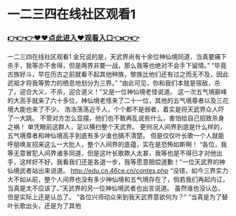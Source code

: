 # 一二三四在线社区观看1

### <a href="https://https://github.com/budfg/haiu/issues/1">👉👉👉♥♥点此进入♥观看入口👈👉👉</a>

一二三四在线社区观看1
金兄说的是，天武界尚有十余位神仙境同道，当真要痛下杀手，我等亦不舍得，但是两界非要一战，那么我等也绝对不会手下留情。”
    “毕竟古族好斗，早在历古之前就看不起其他种族，黎族比他们还有过之而无不及，因此武祖才将我等势力的栖息地划分为三界。”
    “由此可见，你和我们本就是宿敌，杀了，迎合大义，不杀，迎合道义！”又是一位神仙境老怪说道。
    这一次五气境巅峰的大高手就来了六十多位，神仙境老怪来了二十一位，其他的五气境尊者以及三花境大能也来了不少。
    浩浩荡荡近千人，个个都不是弱者，着实是将天武界众人吓了一大跳。
    不管对方怎么显摆，他们也不敢再乱说些什么，害怕给自己招致杀身之祸！
    单凭眼前这群人，足以横扫整个天武界。
    更何况人间界到底是什么样的，五气境尊者和神仙境高手到底有多少谁也搞不清楚。
    但是仅仅叶长歌一个人就能呼朋唤友招来这么一大批人，整个人间界的底蕴，实在是恐怖如斯啊！
    “各位，我等无意冒犯人间界诸多同道，但是这叶长歌欺人太甚，我等也是不得已才对他出手，这样好不好，我看我们还是各退一步，我等愿意赔偿道歉！”一位天武界的神仙境武者站出来说道。
    http://edu.cn.46ce.cn/contes.php
    “没错，如今三界实力大不如从前，整个人间界也没有多少神仙境和五气境存在了，倘若我们再起内讧，当真是太不应该了。”天武界的另一位神仙境武者也出言说道。
    虽然谁也没认怂，但是实际上还是认怂了。
    “各位兴师动众来到我天武界意欲何为？”
    “当真是为了替叶长歌出头，还是为了其他
